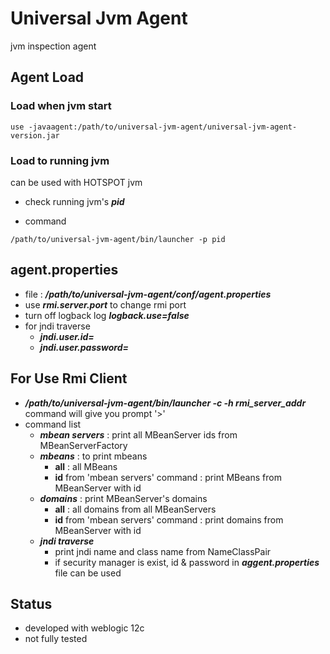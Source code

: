 # Universal Jvm Agent

jvm inspection agent

## Agent Load

### Load when jvm start

```
use -javaagent:/path/to/universal-jvm-agent/universal-jvm-agent-version.jar
```
### Load to running jvm

can be used with HOTSPOT jvm

* check running jvm's ___pid___

* command
```
/path/to/universal-jvm-agent/bin/launcher -p pid
```

## agent.properties

* file :  ___/path/to/universal-jvm-agent/conf/agent.properties___
* use ___rmi.server.port___ to change rmi port
* turn off logback log ___logback.use=false___
* for jndi traverse 
    * ___jndi.user.id=___
    * ___jndi.user.password=___
    
## For Use Rmi Client

* ___/path/to/universal-jvm-agent/bin/launcher -c -h rmi_server_addr___ command will give you prompt '>'
* command list
    * ___mbean servers___ : print all MBeanServer ids from MBeanServerFactory
    * ___mbeans___ : to print mbeans
        * __all__ : all MBeans
        * __id__ from 'mbean servers'  command : print MBeans from MBeanServer with id
    * ___domains___ : print MBeanServer's domains
        * __all__ : all domains from all MBeanServers
        * __id__ from 'mbean servers'  command : print domains from MBeanServer with id
    * ___jndi traverse___
        * print jndi name and class name from NameClassPair
        * if security manager is exist, id & password in ___aggent.properties___ file can be used

## Status

* developed with weblogic 12c
* not fully tested
